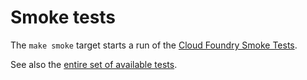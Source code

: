 # Smoke tests

The `make smoke` target starts a run of the [Cloud Foundry Smoke Tests].

[Cloud Foundry Smoke Tests]: https://github.com/cloudfoundry/cf-smoke-tests-release

See also the [entire set of available tests](tests.md).
